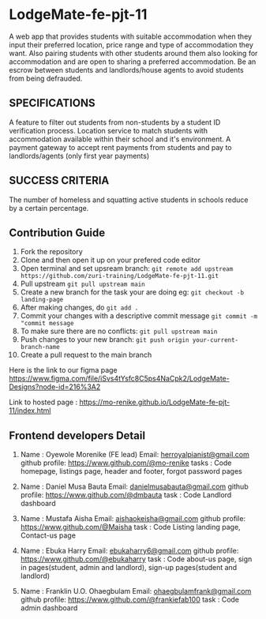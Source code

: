 # LodgeMate-fe-pjt-11

A web app that provides students with suitable accommodation when they input their preferred location, price range and type of accommodation they want.
Also pairing students with other students around them also looking for accommodation and are open to sharing a preferred accommodation.
Be an escrow between students and landlords/house agents to avoid students from being defrauded. 

## SPECIFICATIONS
A feature to filter out students from non-students by a student ID verification process.
Location service to match students with accommodation available within their school and it's environment.
A payment gateway to accept rent payments from students and pay to landlords/agents (only first year payments) 

## SUCCESS CRITERIA 
The number of homeless and squatting active students in schools reduce by a certain percentage.

## **Contribution Guide**

1. Fork the repository
2. Clone and then open it up on your prefered code editor
3. Open terminal and set upsream branch: `git remote add upstream https://github.com/zuri-training/LodgeMate-fe-pjt-11.git`
4. Pull upstream `git pull upstream main`
5. Create a new branch for the task your are doing eg: `git checkout -b landing-page`
6. After making changes, do `git add .`
7. Commit your changes with a descriptive commit message `git commit -m "commit message`
8. To make sure there are no conflicts: `git pull upstream main`
9. Push changes to your new branch: `git push origin your-current-branch-name`
10. Create a pull request to the main branch
    <br>

Here is the link to our figma page
https://www.figma.com/file/iSvs4tYsfc8C5ps4NaCpk2/LodgeMate-Designs?node-id=216%3A2

Link to hosted page : https://mo-renike.github.io/LodgeMate-fe-pjt-11/index.html

## Frontend developers Detail
1. Name : Oyewole Morenike (FE lead)
   Email: herroyalpianist@gmail.com 
   github profile: https://www.github.com/@mo-renike
   tasks : Code homepage, listings page, header and footer, forgot password pages

2. Name : Daniel Musa Bauta
   Email: danielmusabauta@gmail.com 
   github profile: https://www.github.com/@dmbauta
   task : Code Landlord dashboard

3. Name : Mustafa Aisha 
   Email: aishaokeisha@gmail.com 
   github profile: https://www.github.com/@Maisha
   task : Code Listing landing page, Contact-us page

4. Name : Ebuka Harry
   Email: ebukaharry6@gmail.com 
   github profile: https://www.github.com/@ebukaharry
   task : Code about-us page, sign in pages(student, admin and landlord), sign-up pages(student and landlord)

5. Name : Franklin U.O. Ohaegbulam
   Email: ohaegbulamfrank@gmail.com 
   github profile: https://www.github.com/@frankiefab100
   task : Code admin dashboard
   

